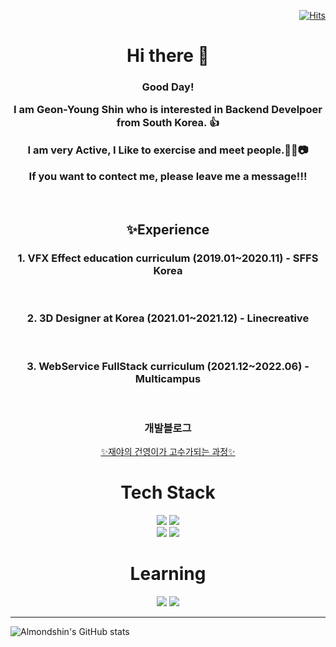 <div align=center> 
  <div align=right>
    
[![Hits](https://hits.seeyoufarm.com/api/count/incr/badge.svg?url=https%3A%2F%2Fgithub.com%2FAlmondshin&count_bg=%23DFBD86&title_bg=%23CF7272&icon=&icon_color=%23B25A5A&title=hits&edge_flat=false)](https://hits.seeyoufarm.com)
  </div>
  <h1>Hi there 👋</h1>
<H3>
Good Day!<br>
  
I am Geon-Young Shin who is interested in Backend Develpoer from South Korea. 👍<br>
  
I am very Active, I Like to exercise and meet people.🍻🎥📷<br>

If you want to contect me, please leave me a message!!!
</H3>
  <br>
  
<h2>✨Experience</h2>
  <H3></H3>
 <H3>1. VFX Effect education curriculum (2019.01~2020.11) - SFFS Korea </H3><br>
 <H3>2. 3D Designer at Korea (2021.01~2021.12) - Linecreative </H3><br>
 <H3>3. WebService FullStack curriculum (2021.12~2022.06) - Multicampus </H3> <br>

  <H3>개발블로그</H3>  
  
  [✨재야의 건영이가 고수가되는 과정✨](https://almondshin.tistory.com/)


  
  <h1> Tech Stack </h1>
  <img src="https://img.shields.io/badge/java-007396?style=for-the-badge&logo=java&logoColor=white"> 
  <img src="https://img.shields.io/badge/MySQL-4479A1?style=for-the-badge&logo=MySQL&logoColor=white"> 
  
  <br>
  <img src="https://img.shields.io/badge/spring-6DB33F?style=for-the-badge&logo=spring&logoColor=white"> 
  <img src="https://img.shields.io/badge/spring Boot-6DB33F?style=for-the-badge&logo=spring Boot&logoColor=white"> 
  <br>
  <h1> Learning </h1>
  <img src="https://img.shields.io/badge/Amazon AWS-232F3E?style=for-the-badge&logo=Amazon AWS&logoColor=white"> 
  <img src="https://img.shields.io/badge/python-3776AB?style=for-the-badge&logo=python&logoColor=white"> 
<hr>  
  
</div>
  
![Almondshin's GitHub stats](https://github-readme-stats.vercel.app/api?username=Almondshin&show_icons=true&theme=onedark)
